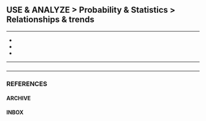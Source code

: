 
## USE & ANALYZE > Probability & Statistics > Relationships & trends

<hr/>

- []()
- []()
- []()

<hr/>

###

###

<hr/>

### REFERENCES

#### ARCHIVE

#### INBOX
